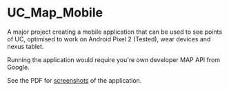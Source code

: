 # UC_Map_Mobile
A major project creating a mobile application that can be used to see points of UC, optimised to work on Android Pixel 2 (Tested), wear devices and nexus tablet.

Running the application would require you're own developer MAP API from Google.

See the PDF for [screenshots](https://github.com/cjmcintyre/UC_Map_Mobile/blob/master/Screenshots.pdf)
 of the application. 

